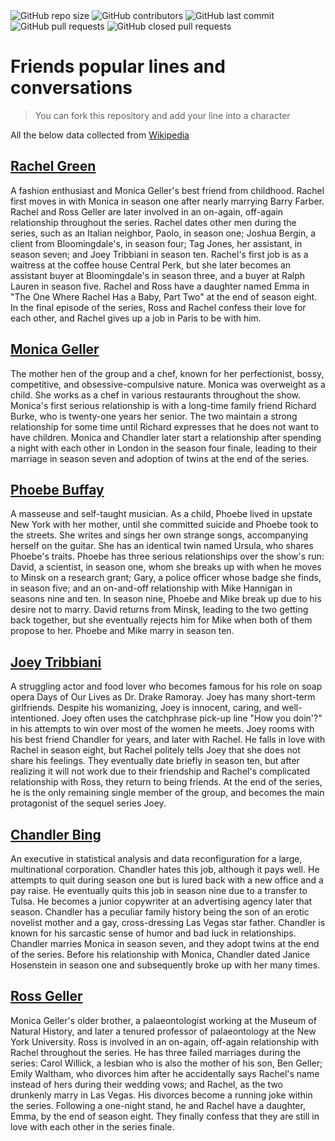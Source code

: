 <img alt="GitHub repo size" src="https://img.shields.io/github/repo-size/amireshoon/Friends">
<img alt="GitHub contributors" src="https://img.shields.io/github/contributors/amireshoon/Friends">
<img alt="GitHub last commit" src="https://img.shields.io/github/last-commit/amireshoon/Friends">
<img alt="GitHub pull requests" src="https://img.shields.io/github/issues-pr/amireshoon/Friends">
<img alt="GitHub closed pull requests" src="https://img.shields.io/github/issues-pr-closed/amireshoon/Friends">

# Friends popular lines and conversations

> You can fork this repository and add your line into a character

All the below data collected from [Wikipedia](https://en.wikipedia.org/wiki/Friends)

## [Rachel Green](/rachel)
A fashion enthusiast and Monica Geller's best friend from childhood. Rachel first moves in with Monica in season one after nearly marrying Barry Farber. Rachel and Ross Geller are later involved in an on-again, off-again relationship throughout the series. Rachel dates other men during the series, such as an Italian neighbor, Paolo, in season one; Joshua Bergin, a client from Bloomingdale's, in season four; Tag Jones, her assistant, in season seven; and Joey Tribbiani in season ten. Rachel's first job is as a waitress at the coffee house Central Perk, but she later becomes an assistant buyer at Bloomingdale's in season three, and a buyer at Ralph Lauren in season five. Rachel and Ross have a daughter named Emma in "The One Where Rachel Has a Baby, Part Two" at the end of season eight. In the final episode of the series, Ross and Rachel confess their love for each other, and Rachel gives up a job in Paris to be with him.

## [Monica Geller](/monica)
The mother hen of the group and a chef, known for her perfectionist, bossy, competitive, and obsessive-compulsive nature. Monica was overweight as a child. She works as a chef in various restaurants throughout the show. Monica's first serious relationship is with a long-time family friend Richard Burke, who is twenty-one years her senior. The two maintain a strong relationship for some time until Richard expresses that he does not want to have children. Monica and Chandler later start a relationship after spending a night with each other in London in the season four finale, leading to their marriage in season seven and adoption of twins at the end of the series.

## [Phoebe Buffay](/phoebe)
A masseuse and self-taught musician. As a child, Phoebe lived in upstate New York with her mother, until she committed suicide and Phoebe took to the streets. She writes and sings her own strange songs, accompanying herself on the guitar. She has an identical twin named Ursula, who shares Phoebe's traits. Phoebe has three serious relationships over the show's run: David, a scientist, in season one, whom she breaks up with when he moves to Minsk on a research grant; Gary, a police officer whose badge she finds, in season five; and an on-and-off relationship with Mike Hannigan in seasons nine and ten. In season nine, Phoebe and Mike break up due to his desire not to marry. David returns from Minsk, leading to the two getting back together, but she eventually rejects him for Mike when both of them propose to her. Phoebe and Mike marry in season ten.

## [Joey Tribbiani](/joey)
A struggling actor and food lover who becomes famous for his role on soap opera Days of Our Lives as Dr. Drake Ramoray. Joey has many short-term girlfriends. Despite his womanizing, Joey is innocent, caring, and well-intentioned. Joey often uses the catchphrase pick-up line "How you doin'?" in his attempts to win over most of the women he meets. Joey rooms with his best friend Chandler for years, and later with Rachel. He falls in love with Rachel in season eight, but Rachel politely tells Joey that she does not share his feelings. They eventually date briefly in season ten, but after realizing it will not work due to their friendship and Rachel's complicated relationship with Ross, they return to being friends. At the end of the series, he is the only remaining single member of the group, and becomes the main protagonist of the sequel series Joey.

## [Chandler Bing](/chandler)
An executive in statistical analysis and data reconfiguration for a large, multinational corporation. Chandler hates this job, although it pays well. He attempts to quit during season one but is lured back with a new office and a pay raise. He eventually quits this job in season nine due to a transfer to Tulsa. He becomes a junior copywriter at an advertising agency later that season. Chandler has a peculiar family history being the son of an erotic novelist mother and a gay, cross-dressing Las Vegas star father. Chandler is known for his sarcastic sense of humor and bad luck in relationships. Chandler marries Monica in season seven, and they adopt twins at the end of the series. Before his relationship with Monica, Chandler dated Janice Hosenstein in season one and subsequently broke up with her many times.

## [Ross Geller](/ross)
Monica Geller's older brother, a palaeontologist working at the Museum of Natural History, and later a tenured professor of palaeontology at the New York University. Ross is involved in an on-again, off-again relationship with Rachel throughout the series. He has three failed marriages during the series: Carol Willick, a lesbian who is also the mother of his son, Ben Geller; Emily Waltham, who divorces him after he accidentally says Rachel's name instead of hers during their wedding vows; and Rachel, as the two drunkenly marry in Las Vegas. His divorces become a running joke within the series. Following a one-night stand, he and Rachel have a daughter, Emma, by the end of season eight. They finally confess that they are still in love with each other in the series finale.
